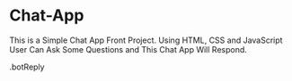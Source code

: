 # Chat-App
This is a Simple Chat App Front Project. Using HTML, CSS and JavaScript 
User Can Ask Some Questions and This Chat App Will Respond. 

.botReply
